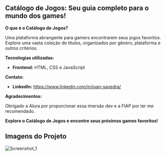 ## Catálogo de Jogos: Seu guia completo para o mundo dos games!

**O que é o Catálogo de Jogos?**

Uma plataforma abrangente para gamers encontrarem seus jogos favoritos. Explore uma vasta coleção de títulos, organizados por gênero, plataforma e outros critérios.

**Tecnologias utilizadas:**

* **Frontend:** HTML, CSS e JavaScript

**Contato:**

* **LinkedIn:** https://www.linkedin.com/in/juan-savedra/

**Agradecimentos:**

Obrigado a Alura por proporcionar essa imersão dev e a FIAP por ter me recomendado. 

**Explore o Catálogo de Jogos e encontre seus próximos games favoritos!**

## Imagens do Projeto

![Screenshot_1](https://github.com/user-attachments/assets/a95ebd95-1fba-4411-a83a-ac4fa664ec13)
